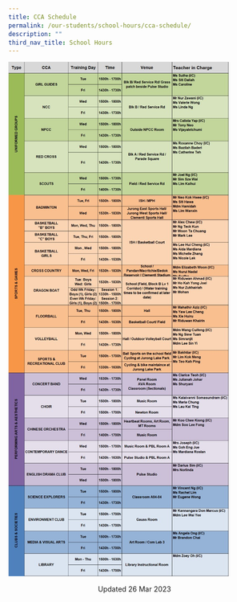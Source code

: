 ```yaml
---
title: CCA Schedule
permalink: /our-students/school-hours/cca-schedule/
description: ""
third_nav_title: School Hours
---
```

![](/images/WhatsApp%20Image%202022-01-13%20at.jpeg)

<center> Updated 26 Mar 2023 </center>